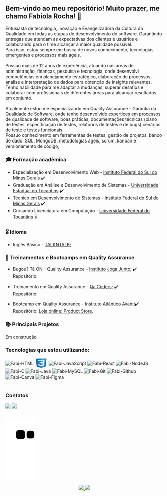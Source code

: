 ## Bem-vindo ao meu repositório! Muito prazer, me chamo Fabíola Rocha! 🤝

Entusiasta de tecnologia, inovação e Evangelizadora da Cultura da Qualidade em todas as etapas do desenvolvimento do software. Garantindo entregas que atendam às expectativas dos clientes e usuários e colaborando para o time alcançar a maior qualidade possível.<br>
Para isso, estou sempre em busca de novos conhecimento, tecnologias emergentes e processos mais ágeis.
<br><br>
Possuo mais de 12 anos de experiência, atuando nas áreas de administração, finanças, pesquisa e tecnologia, onde desenvolvi competências em planejamento estratégico, elaboração de processos, análise e interpretação de dados para obtenção de insights relevantes. Tenho habilidade para me adaptar a mudanças, superar desafios e colaborar com profissionais de diferentes áreas para alcançar resultados em conjunto. 
<br><br>
Atualmente estou me especializando em Quality Assurance - Garantia da Qualidade de Software, onde tenho desenvolvido expertices em processos de qualidade de software, boas práticas, documentações técnicas (plano de testes, especificação de testes, relatórios de testes e de bugs) cenários de teste e testes funcionais. 
<br>
Possuo conhecimento em ferramentas de testes, gestão de projetos, banco de dado: SQL, MongoDB, metodologias ágeis, scrum, kanban e versionamento de código, 

### 🎓 Formação acadêmica 
- Especialização em Desenvolvimento Web - [Instituto Federal do Sul do Minas Gerais](https://portal.ifsuldeminas.edu.br/) ✔️<br>
- Graduação em Análise e Desenvolvimento de Sistemas -  [Universidade Estadual do Tocantins](https://www.unitins.br/nPortal/) ✔️<br>
- Técnico em Desenvolvimento de Sistemas - [Instituto Federal do Sul do Minas Gerais](https://portal.ifsuldeminas.edu.br/) ✔️<br>
- Cursando Licenciatura em Computação -  [Universidade Federal do Tocantins](https://ww2.uft.edu.br/) ⏳

### 🎖️ Idioma 
- Inglês Básico - [TALKNTALK](https://www.talkntalk.com.br/);
  
### 🎯 Treinamentos e Bootcamps em Quality Assurance 
- Bugou? Tá ON - Quality Assurance - [Instituto Joga Junto](https://www.linkedin.com/company/institutojogajunto/); ✔️<br>
  Repositório: 
  
- Treinamento em Quality Assurance - [Qa.Coders](https://www.linkedin.com/company/qa-coders/); ✔️<br>
   Repositório:
  
- Bootcamp em Quality Assurance - [Instituto Atlântico](https://www.linkedin.com/company/instituto-atlantico/) [Avanti](https://www.linkedin.com/company/avantiatlantico/)✔️<br>
  Repositório: [Loja online: Product Store](https://github.com/fabiolarocha/bootcampQA_Atlantico).

### 📚 Principais Projetos 
Em construção


### Tecnologias que estou utilizando:
<div style="display: inline_block">
  <img align="center" alt="Fabi-HTML" height="30" width="40" src="https://cdn.jsdelivr.net/gh/devicons/devicon/icons/html5/html5-original.svg"">
  <img align="center" alt="Fabi-CSS" height="30" width="40" src="https://raw.githubusercontent.com/devicons/devicon/master/icons/css3/css3-original.svg">               
  <img align="center" alt="Fabi-JavaScript" height="30" width="40" src="https://cdn.jsdelivr.net/gh/devicons/devicon/icons/javascript/javascript-original.svg">
  <img align="center" alt="Fabi-React" height="30" width="40" src="https://cdn.jsdelivr.net/gh/devicons/devicon/icons/react/react-original.svg">
  <img align="center" alt="Fabi-NodeJS" height="30" width="40" src="https://cdn.jsdelivr.net/gh/devicons/devicon/icons/nodejs/nodejs-original-wordmark.svg">
  <img align="center" alt="Fabi-C" height="30" width="40" src="https://cdn.jsdelivr.net/gh/devicons/devicon/icons/c/c-original.svg">  
  <img align="center" alt="Fabi-Java" height="30" width="40" src="https://cdn.jsdelivr.net/gh/devicons/devicon/icons/java/java-original-wordmark.svg">
  <img align="center" alt="Fabi-MySQL" height="30" width="40" src="https://cdn.jsdelivr.net/gh/devicons/devicon/icons/mysql/mysql-original-wordmark.svg">               
  <img align="center" alt="Fabi-Git" height="30" width="40" src="https://cdn.jsdelivr.net/gh/devicons/devicon/icons/git/git-original-wordmark.svg">    
  <img align="center" alt="Fabi-Github" height="30" width="40" src="https://cdn.jsdelivr.net/gh/devicons/devicon/icons/github/github-original.svg">
  <img align="center" alt="Fabi-Canva" height="30" width="40" src="https://cdn.jsdelivr.net/gh/devicons/devicon/icons/canva/canva-original.svg">
  <img align="center" alt="Fabi-Figma" height="30" width="40" src="https://cdn.jsdelivr.net/gh/devicons/devicon/icons/figma/figma-original.svg">
</div>
<br>
                                                                                                                                               

### Contatos                                                                                                                                                
 <div>
  <a href="https://www.linkedin.com/in/fabiolagrocha" target="_blank"><img src="https://img.shields.io/badge/-LinkedIn-%230077B5?style=for-the-badge&logo=linkedin&logoColor=white" target="_blank"></a>
  <a href="https://www.instagram.com/fagrocha" target="_blank"><img src="https://img.shields.io/badge/-Instagram-%23E4405F?style=for-the-badge&logo=instagram&logoColor=white" target="_blank"></a>                                                                                                              </div>   
 <br> 
 
 ![Snake animation](https://github.com/fabiolarocha/fabiolarocha/blob/output/github-contribution-grid-snake.svg) 
<br>
<div align="center">
  <a href="https://github.com/fabiolarocha">
  <img height="180em" src="https://github-readme-stats.vercel.app/api?username=fabiolarocha&show_icons=true&theme=dark&include_all_commits=true&count_private=true"/>
  <img height="180em" src="https://github-readme-stats.vercel.app/api/top-langs/?username=fabiolarocha&layout=compact&langs_count=7&theme=dark"/>
</div>
<br>
